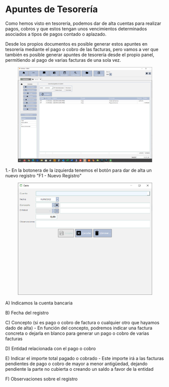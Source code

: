 # Apuntes de Tesorería

Como hemos visto en tesorería, podemos dar de alta cuentas para realizar pagos, cobros y que estos tengan unos vencimientos determinados asociados a tipos de pagos contado o aplazado.

Desde los propios documentos es posible generar estos apuntes en tesorería mediante el pago o cobro de las facturas, pero vamos a ver que también es posible generar apuntes de tesorería desde el propio panel, permitiendo al pago de varias facturas de una sola vez.

<figure><img src="../../../.gitbook/assets/imagen (4) (1).png" alt=""><figcaption></figcaption></figure>

1.- En la botonera de la izquierda tenemos el botón para dar de alta un nuevo registro "F1 - Nuevo Registro"

<figure><img src="../../../.gitbook/assets/imagen (1) (1) (2).png" alt=""><figcaption></figcaption></figure>

A) Indicamos la cuenta bancaria

B) Fecha del registro

C) Concepto (si es pago o cobro de factura o cualquier otro que hayamos dado de alta) - En función del concepto, podremos indicar una factura concreta o dejarla en blanco para generar un pago o cobro de varias facturas

D) Entidad relacionada con el pago o cobro

E) Indicar el importe total pagado o cobrado - Este importe irá a las facturas pendientes de pago o cobro de mayor a menor antigüedad, dejando pendiente la parte no cubierta o creando un saldo a favor de la entidad

F) Observaciones sobre el registro

